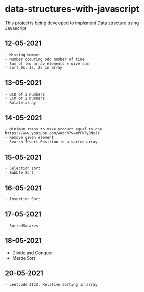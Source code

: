 # data-structures-with-javascript

This project is being developed to implement Data structure using Javascript

## 12-05-2021

    - Missing Number
    - Number occuring odd number of time
    - Sum of two array elements = give sum
    - sort 0s, 1s, 2s in array

## 13-05-2021

    - GCD of 2 numbers
    - LCM of 2 numbers
    - Rotate array

## 14-05-2021

    - Minimum steps to make product equal to one https://www.youtube.com/watch?v=mPPNFyBNyJY
    - Remove given element
    - Search Insert Position in a sorted array

## 15-05-2021

    - Selection sort
    - Bubble Sort

## 16-05-2021

    - Insertion Sort

## 17-05-2021

    - SortedSquares

## 18-05-2021

- Divide and Conquer
- Merge Sort

## 20-05-2021

    - Leetcode 1122, Relative sorting in array
